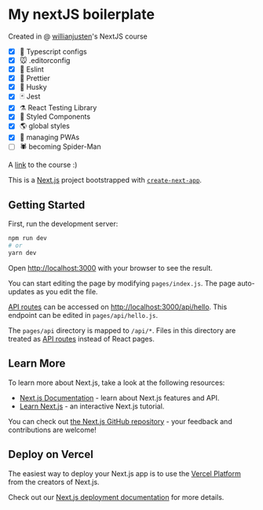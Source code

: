 # My nextJS boilerplate
Created in @ [willianjusten](https://github.com/willianjusten)'s NextJS course


- [x] 💬 Typescript configs
- [x] 🐭 .editorconfig
- [x] 📐 Eslint
- [x] 🎨 Prettier
- [x] 🐶 Husky
- [x] 🃏 Jest
- [x] ⚗️ React Testing Library
- [x] 💅 Styled Components
- [x] 🌎 global styles
- [x] 🍃 managing PWAs
- [ ] 🕷️ becoming Spider-Man

A [link](https://www.udemy.com/course/aprenda-nextjs-na-pratica/) to the course :)


This is a [Next.js](https://nextjs.org/) project bootstrapped with [`create-next-app`](https://github.com/vercel/next.js/tree/canary/packages/create-next-app).

## Getting Started

First, run the development server:

```bash
npm run dev
# or
yarn dev
```

Open [http://localhost:3000](http://localhost:3000) with your browser to see the result.

You can start editing the page by modifying `pages/index.js`. The page auto-updates as you edit the file.

[API routes](https://nextjs.org/docs/api-routes/introduction) can be accessed on [http://localhost:3000/api/hello](http://localhost:3000/api/hello). This endpoint can be edited in `pages/api/hello.js`.

The `pages/api` directory is mapped to `/api/*`. Files in this directory are treated as [API routes](https://nextjs.org/docs/api-routes/introduction) instead of React pages.

## Learn More

To learn more about Next.js, take a look at the following resources:

- [Next.js Documentation](https://nextjs.org/docs) - learn about Next.js features and API.
- [Learn Next.js](https://nextjs.org/learn) - an interactive Next.js tutorial.

You can check out [the Next.js GitHub repository](https://github.com/vercel/next.js/) - your feedback and contributions are welcome!

## Deploy on Vercel

The easiest way to deploy your Next.js app is to use the [Vercel Platform](https://vercel.com/new?utm_medium=default-template&filter=next.js&utm_source=create-next-app&utm_campaign=create-next-app-readme) from the creators of Next.js.

Check out our [Next.js deployment documentation](https://nextjs.org/docs/deployment) for more details.
